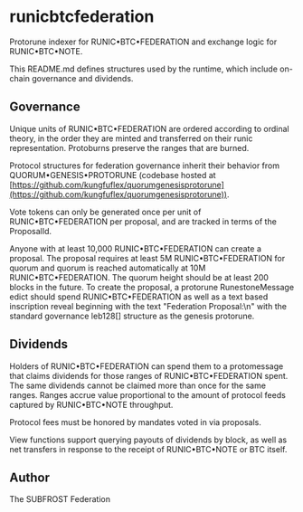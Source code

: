 # runicbtcfederation

Protorune indexer for RUNIC•BTC•FEDERATION and exchange logic for RUNIC•BTC•NOTE.

This README.md defines structures used by the runtime, which include on-chain governance and dividends.

## Governance

Unique units of RUNIC•BTC•FEDERATION are ordered according to ordinal theory, in the order they are minted and transferred on their runic representation. Protoburns preserve the ranges that are burned.

Protocol structures for federation governance inherit their behavior from QUORUM•GENESIS•PROTORUNE (codebase hosted at [https://github.com/kungfuflex/quorumgenesisprotorune](https://github.com/kungfuflex/quorumgenesisprotorune)).

Vote tokens can only be generated once per unit of RUNIC•BTC•FEDERATION per proposal, and are tracked in terms of the ProposalId.

Anyone with at least 10,000 RUNIC•BTC•FEDERATION can create a proposal. The proposal requires at least 5M RUNIC•BTC•FEDERATION for quorum and quorum is reached automatically at 10M RUNIC•BTC•FEDERATION. The quorum height should be at least 200 blocks in the future. To create the proposal, a protorune RunestoneMessage edict should spend RUNIC•BTC•FEDERATION as well as a text based inscription reveal beginning with the text "Federation Proposal:\n" with the standard governance leb128[] structure as the genesis protorune.

## Dividends

Holders of RUNIC•BTC•FEDERATION can spend them to a protomessage that claims dividends for those ranges of RUNIC•BTC•FEDERATION spent. The same dividends cannot be claimed more than once for the same ranges. Ranges accrue value proportional to the amount of protocol feeds captured by RUNIC•BTC•NOTE throughput.

Protocol fees must be honored by mandates voted in via proposals.

View functions support querying payouts of dividends by block, as well as net transfers in response to the receipt of RUNIC•BTC•NOTE or BTC itself.

## Author

The SUBFROST Federation
